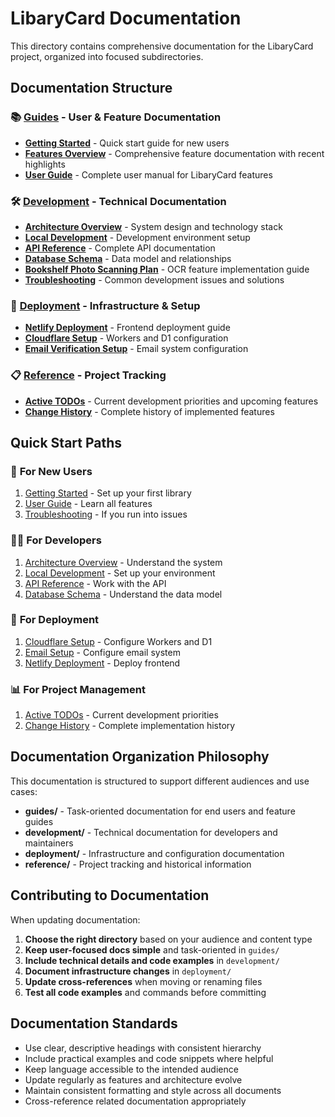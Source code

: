 # LibaryCard Documentation

This directory contains comprehensive documentation for the LibaryCard project, organized into focused subdirectories.

## Documentation Structure

### 📚 [Guides](./guides/) - User & Feature Documentation
- **[Getting Started](./guides/getting-started.md)** - Quick start guide for new users
- **[Features Overview](./guides/features.md)** - Comprehensive feature documentation with recent highlights
- **[User Guide](./guides/user-guide.md)** - Complete user manual for LibaryCard features

### 🛠️ [Development](./development/) - Technical Documentation
- **[Architecture Overview](./development/architecture.md)** - System design and technology stack
- **[Local Development](./development/local-development.md)** - Development environment setup
- **[API Reference](./development/api-reference.md)** - Complete API documentation
- **[Database Schema](./development/database-schema.md)** - Data model and relationships
- **[Bookshelf Photo Scanning Plan](./development/bookshelf-photo-scanning-plan.md)** - OCR feature implementation guide
- **[Troubleshooting](./development/troubleshooting.md)** - Common development issues and solutions

### 🚀 [Deployment](./deployment/) - Infrastructure & Setup
- **[Netlify Deployment](./deployment/netlify-deployment.md)** - Frontend deployment guide
- **[Cloudflare Setup](./deployment/cloudflare-setup.md)** - Workers and D1 configuration
- **[Email Verification Setup](./deployment/email-verification-setup.md)** - Email system configuration

### 📋 [Reference](./reference/) - Project Tracking
- **[Active TODOs](./reference/TODO.md)** - Current development priorities and upcoming features
- **[Change History](./reference/CHANGELOG.md)** - Complete history of implemented features

## Quick Start Paths

### 👤 **For New Users**
1. [Getting Started](./guides/getting-started.md) - Set up your first library
2. [User Guide](./guides/user-guide.md) - Learn all features
3. [Troubleshooting](./development/troubleshooting.md) - If you run into issues

### 👩‍💻 **For Developers**
1. [Architecture Overview](./development/architecture.md) - Understand the system
2. [Local Development](./development/local-development.md) - Set up your environment
3. [API Reference](./development/api-reference.md) - Work with the API
4. [Database Schema](./development/database-schema.md) - Understand the data model

### 🚀 **For Deployment**
1. [Cloudflare Setup](./deployment/cloudflare-setup.md) - Configure Workers and D1
2. [Email Setup](./deployment/email-verification-setup.md) - Configure email system
3. [Netlify Deployment](./deployment/netlify-deployment.md) - Deploy frontend

### 📊 **For Project Management**
1. [Active TODOs](./reference/TODO.md) - Current development priorities
2. [Change History](./reference/CHANGELOG.md) - Complete implementation history

## Documentation Organization Philosophy

This documentation is structured to support different audiences and use cases:

- **guides/** - Task-oriented documentation for end users and feature guides
- **development/** - Technical documentation for developers and maintainers
- **deployment/** - Infrastructure and configuration documentation
- **reference/** - Project tracking and historical information

## Contributing to Documentation

When updating documentation:

1. **Choose the right directory** based on your audience and content type
2. **Keep user-focused docs simple** and task-oriented in `guides/`
3. **Include technical details and code examples** in `development/`
4. **Document infrastructure changes** in `deployment/`
5. **Update cross-references** when moving or renaming files
6. **Test all code examples** and commands before committing

## Documentation Standards

- Use clear, descriptive headings with consistent hierarchy
- Include practical examples and code snippets where helpful
- Keep language accessible to the intended audience
- Update regularly as features and architecture evolve
- Maintain consistent formatting and style across all documents
- Cross-reference related documentation appropriately